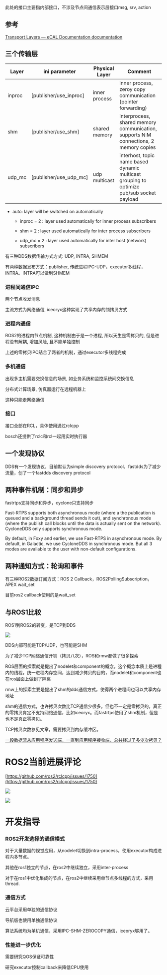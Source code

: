 此处的接口主要指内部接口，不涉及节点间通信表示层接口msg, srv, action

## 参考

[Transport Layers — eCAL Documentation  documentation](https://continental.github.io/ecal/advanced/transport_layers.html)

## 三个传输层

| Layer  | ini parameter          | Physical Layer | Comment                                                                                   |
| ------ | ---------------------- | -------------- | ----------------------------------------------------------------------------------------- |
| inproc | [publisher/use_inproc] | inner process  | inner process, zeroy copy communication (pointer forwarding)                              |
| shm    | [publisher/use_shm]    | shared memory  | interprocess, shared memory communication, supports N:M connections, 2 memory copies      |
| udp_mc | [publisher/use_udp_mc] | udp multicast  | interhost, topic name based dynamic multicast grouping to optimize pub/sub socket payload |

- auto: layer will be switched on automatically

  - inproc = 2 : layer used automatically for inner process subscribers

  - shm = 2 : layer used automatically for inter process subscribers

  - udp_mc = 2 : layer used automatically for inter host (network) subscribers

有三种DDS数据传输方式方式: UDP, INTRA, SHMEM

有两种数据发布方式：publisher, 传统进程IPC-UDP，executor多线程，INTRA。INTRA可以做到SHMEM

### 进程间通信IPC

两个节点收发消息

主流方式为网络通信, iceoryx这种实现了共享内存的领拷贝方式

### 进程内通信

ROS2的进程内节点机制, 这种机制由于是一个进程, 所以天生是零拷贝的, 但是进程没有解耦, 增加风险, 且不能单独控制

上述的零拷贝IPC结合了两者的机制，通过executor多线程完成

### 多机通信

出现多主机需要交换信息的场景, 如业务系统和监控系统间交换信息

分布式计算场景, 仿真器运行在远程机器上

这种只能走网络通信

### 接口

接口全部在RCL，具体使用通过rclcpp

bosch还提供了rclc和rcl一起用实时执行器

## 一个发现协议

DDS有一个发现协议，目前默认为simple discovery protocol，fastdds为了减少流量，创了一个fastdds discovery protocol

## 两种事件机制：同步和异步

fastrtps支持同步和异步，cyclone只支持同步

Fast-RTPS supports both asynchronous mode (where a the publication is queued and a background thread sends it out), and synchronous mode (where the publish call blocks until the data is actually sent on the network). CycloneDDS only supports synchronous mode.

By default, in Foxy and earlier, we use Fast-RTPS in asynchronous mode. By default, in Galactic, we use CycloneDDS in synchronous mode. But all 3 modes are available to the user with non-default configurations.

## 两种通知方式：轮询和事件

有三种ROS2数据订阅方式：ROS 2 Callback，ROS2PollingSubscription，APEX wait_set

目前ros2 callback使用的是wait_set

## 与ROS1比较

ROS1到ROS2的转变，是TCP到DDS

![](https://tcs.teambition.net/storage/3127461e2dac232a27dab615633700b4086c?Signature=eyJhbGciOiJIUzI1NiIsInR5cCI6IkpXVCJ9.eyJBcHBJRCI6IjU5Mzc3MGZmODM5NjMyMDAyZTAzNThmMSIsIl9hcHBJZCI6IjU5Mzc3MGZmODM5NjMyMDAyZTAzNThmMSIsIl9vcmdhbml6YXRpb25JZCI6IiIsImV4cCI6MTY3MTc4NTU3NSwiaWF0IjoxNjcxMTgwNzc1LCJyZXNvdXJjZSI6Ii9zdG9yYWdlLzMxMjc0NjFlMmRhYzIzMmEyN2RhYjYxNTYzMzcwMGI0MDg2YyJ9.cuwEzWmzi53qWI1J8pOWGVCt21u6PQg2XC7kElsHiB4&download=image.png "")

DDS内部可能是TCP/UDP，也可能是SHM

为了减少TCP网络通信开销（拷贝八次），ROS和rmw都做了很多探索

ROS层面的探索就是提出了nodelet和component的概念，这个概念本质上是进程内的线程，统一进程内存空间，达到减少拷贝的目的，而nodelet和component也在ros层面上做到了隔离

rmw上的探索主要是提出了shm的dds通信方式，使得两个进程间也可以共享内存地址

shm的通信方式，也许拷贝次数比TCP通信少很多，但也不一定是零拷贝的，真正的零拷贝肯定不支持网络通信，比如iceoryx。而fastrtps使用了shm机制，但是也不是真正零拷贝。

TCP拷贝次数参见文章，需要拷贝到内存缓冲区。

[一段数据流从应用程序发送端，一直到应用程序接收端，总共经过了多少次拷贝？](https://www.jianshu.com/p/72708d860c4f)

# ROS2当前进展评论

[https://github.com/ros2/rclcpp/issues/1750](https://github.com/ros2/rclcpp/issues/1750)

![](https://tcs.teambition.net/storage/312i6615753ec880ccccc2d339a427ae1bea?Signature=eyJhbGciOiJIUzI1NiIsInR5cCI6IkpXVCJ9.eyJBcHBJRCI6IjU5Mzc3MGZmODM5NjMyMDAyZTAzNThmMSIsIl9hcHBJZCI6IjU5Mzc3MGZmODM5NjMyMDAyZTAzNThmMSIsIl9vcmdhbml6YXRpb25JZCI6IiIsImV4cCI6MTY3MTc4NTU3NSwiaWF0IjoxNjcxMTgwNzc1LCJyZXNvdXJjZSI6Ii9zdG9yYWdlLzMxMmk2NjE1NzUzZWM4ODBjY2NjYzJkMzM5YTQyN2FlMWJlYSJ9.5aEljxOVV427yu8Ps-McmUMRyEFnsMmD5hQ7xKWUEnE&download=image.png "")

![](https://tcs.teambition.net/storage/312i1a29c564c85645c12ce10f883061e070?Signature=eyJhbGciOiJIUzI1NiIsInR5cCI6IkpXVCJ9.eyJBcHBJRCI6IjU5Mzc3MGZmODM5NjMyMDAyZTAzNThmMSIsIl9hcHBJZCI6IjU5Mzc3MGZmODM5NjMyMDAyZTAzNThmMSIsIl9vcmdhbml6YXRpb25JZCI6IiIsImV4cCI6MTY3MTc4NTU3NSwiaWF0IjoxNjcxMTgwNzc1LCJyZXNvdXJjZSI6Ii9zdG9yYWdlLzMxMmkxYTI5YzU2NGM4NTY0NWMxMmNlMTBmODgzMDYxZTA3MCJ9.SqtMznb6HADupMvX6C_rQ4lSYdt-vbZEgQy6j45QYoQ&download=image.png "")

# 开发指导

### ROS2开发选择的通信模式

对于大量数据的视觉应用，从nodelet切换到intra-process，使用executor构成进程内多节点。

其他在ros1独立的节点，在ros2中继续独立，采用inter-process

对于在ros1中优化集成的节点，在ros2中继续采用单节点多线程的方式，采用thread.

### 通信方式

云平台采用单独的通信协议

导航版也使用单独通信协议

算法系统均为单机通信，采用IPC-SHM-ZEROCOPY通信，iceoryx够用了。

### 性能进一步优化

需要研究QOS保证可靠性

研究executor控制callback来降低CPU使用
